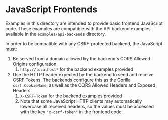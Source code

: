 # JavaScript Frontends

Examples in this directory are intended to provide basic frontend JavaScript code.
These examples are compatible with the API backend examples available in the `examples/api-backends` directory.

In order to be compatible with any CSRF-protected backend, the JavaScript must:

1. Be served from a domain allowed by the backend's CORS Allowed Origins configuration.
   1. `http://localhost*` for the backend examples provided
2. Use the HTTP header expected by the backend to send and receive CSRF Tokens.
The backends configure this as the Gorilla `csrf.CookieName`,
as well as the CORS Allowed Headers and Exposed Headers.
   1. `X-CSRF-Token` for the backend examples provided
   2. Note that some JavaScript HTTP clients may automatically lowercase all received headers,
   so the values must be accessed with the key `"x-csrf-token"` in the frontend code.